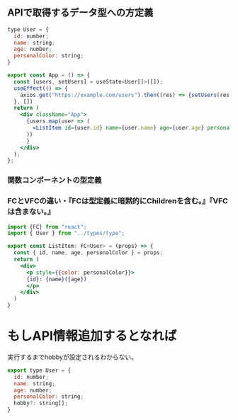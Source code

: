 ## APIで取得するデータ型への方定義
```jsx
type User = {
  id: number;
  name: string;
  age: number;
  personalColor: string;
}

export const App = () => {
  const [users, setUsers] = useState<User[]>([]);
  useEffect(() => {
    axios.get("https://example.com/users").then((res) => {setUsers(res.data)});
  }, [])
  return (
    <div className="App">
      {users.map(user => (
        <ListItem id={user.id} name={user.name} age={user.age} personalColor={user.personalColor}/>
      ))
      }
    </div>
  );
};
```

### 関数コンポーネントの型定義
### FCとVFCの違い・『FCは型定義に暗黙的にChildrenを含む。』『VFCは含まない。』

```jsx
import {FC} from "react";
import { User } from "../types/type";

export const ListItem: FC<User> = (props) => {
  const { id, name, age, personalColor } = props;
  return (
    <div>
      <p style={{color: personalColor}}>
      {id}: {name}({age})
      </p>
    </div>
  )
}
```

# もしAPI情報追加するとなれば
実行するまでhobbyが設定されるわからない。
```jsx
export type User = {
  id: number;
  name: string;
  age: number;
  personalColor: string;
  hobby?: string[];
}
```

